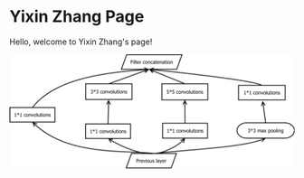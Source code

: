 # Yixin Zhang Page

Hello, welcome to Yixin Zhang's page!

![Sample diagram](Inception_Yixin_Zhang.svg)
